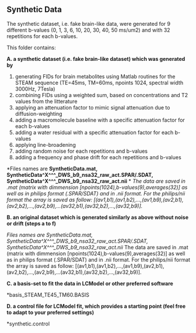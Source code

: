 ## Synthetic Data

The synthetic dataset, i.e. fake brain-like data, were generated for 9 different b-values (0, 1, 3, 6, 10, 20, 30, 40, 50 ms/um2) and with 32 repetitions for each b-values.

This folder contains:

**A. a synthetic dataset (i.e. fake brain-like dataset) which was generated by**
1. generating FIDs for brain metabolites using Matlab routines for the STEAM sequence (TE=45ms, TM=60ms, npoints 1024, spectral width 3000Hz, 7Tesla)
2. combining FIDs using a weighted sum, based on concentrations and T2 values from the litterature
3. applying an attenuation factor to mimic signal attenuation due to diffusion-weighting 
4. adding a macromolecule baseline with a specific attenuation factor for each b-values 
5. adding a water residual with a specific attenuation factor for each b-values 
6. applying line-broadening
7. adding random noise for each repetitions and b-values
8. adding a frequency and phase drift for each repetitions and b-values
      
*Files names are **SyntheticData.mat, SyntheticData^X^^^_DWS_b9_nsa32_raw_act.SPAR/.SDAT, SyntheticData^X^^^_DWS_b9_nsa32_raw_act.nii** *
*The data are saved in .mat (matrix with dimmension [npoints(1024),b-values(9),averages(32)] as well as in philips format (.SPAR/SDAT) and in .nii format.* 
*For the philips/nii format the array is saved as follow: [(av1,b1),(av1,b2),...,(av1,b9),(av2,b1),(av2,b2),...,(av2,b9),...(av32,b1),(av32,b2),...,(av32,b9)].*
      
**B. an original dataset which is generated similarly as above without noise or drift (steps a to f)**

*Files names are* *SyntheticData.mat, SyntheticData^X^^^_DWS_b9_nsa32_raw_act.SPAR/.SDAT, SyntheticData^X^^^_DWS_b9_nsa32_raw_act.nii*
The data are saved in .mat (matrix with dimmension [npoints(1024),b-values(9),averages(32)] as well as in philips format (.SPAR/SDAT) and in .nii format. 
For the philips/nii format the array is saved as follow: [(av1,b1),(av1,b2),...,(av1,b9),(av2,b1),(av2,b2),...,(av2,b9),...(av32,b1),(av32,b2),...,(av32,b9)].
      
**C. a basis-set to fit the data in LCModel or other preferred software**

*basis_STEAM_TE45_TM60.BASIS
      
**D. a control file for LCModel fit, which provides a starting point (feel free to adapt to your preferred settings)**

*synthetic.control


 
